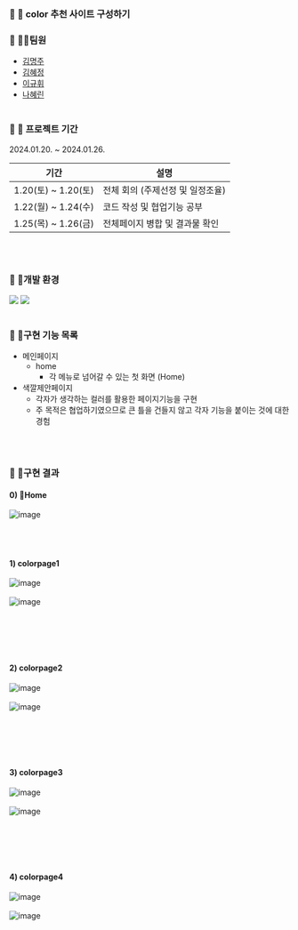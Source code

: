 ### :small_orange_diamond: 📢 color 추천 사이트 구성하기

### :small_orange_diamond: 🙋‍♂️팀원

  - <a href="https://github.com/myeongjjj" target="_blank">김명주</a>
  - <a href="https://github.com/HyekJung" target="_blank">김혜정</a>                                    
  - <a href="https://github.com/Igu-ri" target="_blank">이규휘</a>
  - <a href="https://github.com/nahyerin" target="_blank">나혜린</a> 
<br><br>

### :small_orange_diamond: 📆 프로젝트 기간

2024.01.20. ~ 2024.01.26.

| 기간                 | 설명                                                         |
| ------------------- | ------------------------------------------------------------|
| 1.20(토) ~ 1.20(토)  | 전체 회의 (주제선정 및 일정조율)                                   |
| 1.22(월) ~ 1.24(수)  | 코드 작성 및 협업기능 공부                                        |
| 1.25(목) ~ 1.26(금)  | 전체페이지 병합 및 결과물 확인                                     |


<br><br>

### :small_orange_diamond: 📍개발 환경
<img src="https://img.shields.io/badge/JAVA-007396?style=flat&logo=openjdk&logoColor=white">
<img src="https://img.shields.io/badge/Eclipse IDE-7952B3?style=flat&logo=Eclipse IDE&logoColor=2c2255"/>
<br><br>

### :small_orange_diamond: 🥁구현 기능 목록
* 메인페이지
  - home
     + 각 메뉴로 넘어갈 수 있는 첫 화면 (Home)
* 색깔제안페이지
  - 각자가 생각하는 컬러를 활용한 페이지기능을 구현
  - 주 목적은 협업하기였으므로 큰 틀을 건들지 않고 각자 기능을 붙이는 것에 대한 경험
  
<br><br>

### :small_orange_diamond: 🎯구현 결과
#### 0) Home
![image](./colorPageRes/Home.png)
<br><br><br><br>
#### 1) colorpage1
![image](./colorPageRes/colorPage1(1).png)
<br><br>
![image](./colorPageRes/colorPage1(2).png)

<br><br><br><br>

#### 2) colorpage2
![image](./colorPageRes/colorPage2(1).png)
<br><br>
![image](./colorPageRes/colorPage2(2).png)


<br><br><br><br>

#### 3) colorpage3
![image](./colorPageRes/colorPage3(1).png)
<br><br>
![image](./colorPageRes/colorPage3(2).png)

<br><br><br><br>

#### 4) colorpage4
![image](./colorPageRes/colorPage4(1).png)
<br><br>
![image](./colorPageRes/colorPage4(2).png)


<br><br>


